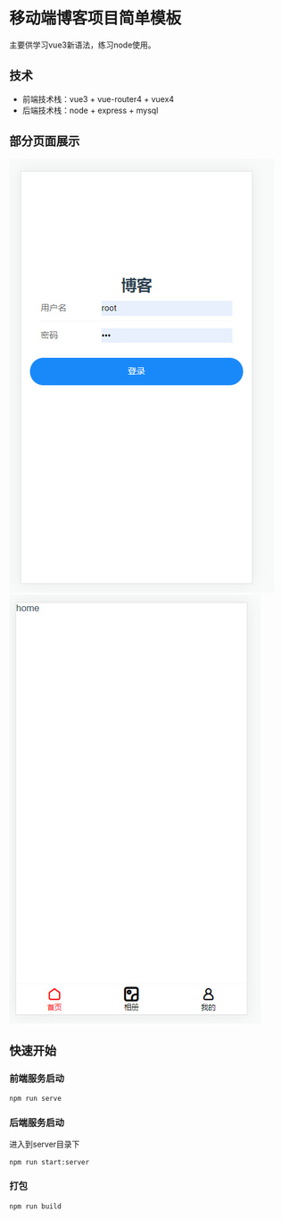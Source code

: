 # 移动端博客项目简单模板
 主要供学习vue3新语法，练习node使用。
 
## 技术
- 前端技术栈：vue3 + vue-router4 + vuex4
- 后端技术栈：node + express + mysql


## 部分页面展示
![image](./public/1.png)
![image](./public/2.png)

## 快速开始

### 前端服务启动
```
npm run serve
```
### 后端服务启动
进入到server目录下

```
npm run start:server
```
### 打包
```
npm run build
```


